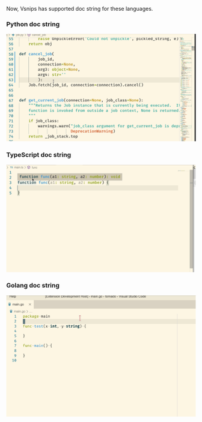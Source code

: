 
Now, Vsnips has supported doc string for these languages.

### Python doc string

![](../img/comments_python.gif)

### TypeScript doc string

![](../img/comments_ts.gif)

### Golang doc string

![](../img/comments_golang.gif)